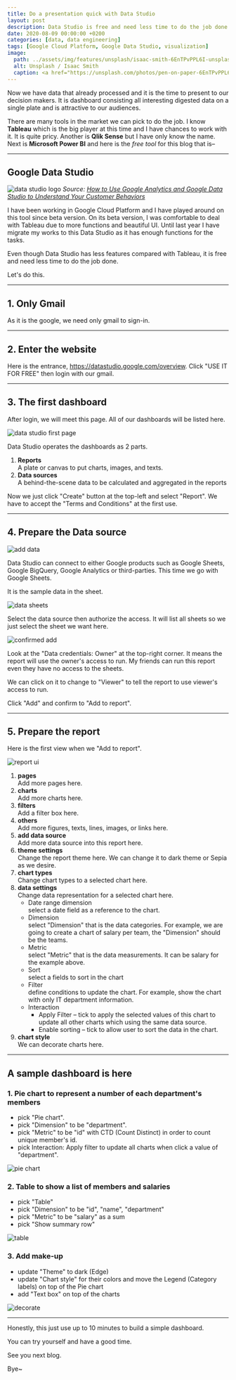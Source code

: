 ```yaml
---
title: Do a presentation quick with Data Studio
layout: post
description: Data Studio is free and need less time to do the job done.
date: 2020-08-09 00:00:00 +0200
categories: [data, data engineering]
tags: [Google Cloud Platform, Google Data Studio, visualization]
image:
  path: ../assets/img/features/unsplash/isaac-smith-6EnTPvPPL6I-unsplash.jpg
  alt: Unsplash / Isaac Smith
  caption: <a href="https://unsplash.com/photos/pen-on-paper-6EnTPvPPL6I">Unsplash / Isaac Smith</a>
---
```


Now we have data that already processed and it is the time to present to our decision makers. It is dashboard consisting all interesting digested data on a single plate and is attractive to our audiences.

There are many tools in the market we can pick to do the job. I know **Tableau** which is the big player at this time and I have chances to work with it. It is quite pricy. Another is **Qlik Sense** but I have only know the name. Next is **Microsoft Power BI** and here is the _free tool_ for this blog that is–

---

## Google Data Studio

![data studio logo](https://bluebirzdotnet.s3.ap-southeast-1.amazonaws.com/datastudio/1_vurG5TC0Hr-9i-BQ0dzhSw.png)
_Source: [How to Use Google Analytics and Google Data Studio to Understand Your Customer Behaviors](https://medium.com/swlh/how-to-use-google-analytics-and-google-data-studio-to-understand-your-customer-behaviors-e99200454f2)_

I have been working in Google Cloud Platform and I have played around on this tool since beta version. On its beta version, I was comfortable to deal with Tableau due to more functions and beautiful UI. Until last year I have migrate my works to this Data Studio as it has enough functions for the tasks.

Even though Data Studio has less features compared with Tableau, it is free and need less time to do the job done.

Let's do this.

---

## 1. Only Gmail

As it is the google, we need only gmail to sign-in.

---

## 2. Enter the website

Here is the entrance, <https://datastudio.google.com/overview>. Click "USE IT FOR FREE" then login with our gmail.

---

## 3. The first dashboard

After login, we will meet this page. All of our dashboards will be listed here.

![data studio first page](https://bluebirzdotnet.s3.ap-southeast-1.amazonaws.com/datastudio/Screen-Shot-2020-08-02-at-19.06.07.png)

Data Studio operates the dashboards as 2 parts.

1. **Reports**  
  A plate or canvas to put charts, images, and texts.
1. **Data sources**  
  A behind-the-scene data to be calculated and aggregated in the reports

Now we just click "Create" button at the top-left and select "Report". We have to accept the "Terms and Conditions" at the first use.

---

## 4. Prepare the Data source

![add data](https://bluebirzdotnet.s3.ap-southeast-1.amazonaws.com/datastudio/Screen-Shot-2020-08-02-at-19.23.06.png)

Data Studio can connect to either Google products such as Google Sheets, Google BigQuery, Google Analytics or third-parties. This time we go with Google Sheets.

It is the sample data in the sheet.

![data sheets](https://bluebirzdotnet.s3.ap-southeast-1.amazonaws.com/datastudio/Screen-Shot-2020-08-02-at-19.35.23.png)

Select the data source then authorize the access. It will list all sheets so we just select the sheet we want here.

![confirmed add](https://bluebirzdotnet.s3.ap-southeast-1.amazonaws.com/datastudio/Screen-Shot-2020-08-02-at-19.38.36.png)

Look at the "Data credentials: Owner" at the top-right corner. It means the report will use the owner's access to run. My friends can run this report even they have no access to the sheets.

We can click on it to change to "Viewer" to tell the report to use viewer's access to run.

Click "Add" and confirm to "Add to report".

---

## 5. Prepare the report

Here is the first view when we "Add to report".

![report ui](https://bluebirzdotnet.s3.ap-southeast-1.amazonaws.com/datastudio/Screen-Shot-2020-08-02-at-19.46.35.png)

1. **pages**  
  Add more pages here.
1. **charts**  
  Add more charts here.
1. **filters**  
  Add a filter box here.
1. **others**  
  Add more figures, texts, lines, images, or links here.
1. **add data source**  
  Add more data source into this report here.
1. **theme settings**  
  Change the report theme here. We can change it to dark theme or Sepia as we desire.
1. **chart types**  
  Change chart types to a selected chart here.
1. **data settings**  
  Change data representation for a selected chart here.
    - Date range dimension  
      select a date field as a reference to the chart.
    - Dimension  
      select "Dimension" that is the data categories. For example, we are going to create a chart of salary per team, the "Dimension" should be the teams.
    - Metric  
      select "Metric" that is the data measurements. It can be salary for the example above.
    - Sort  
      select a fields to sort in the chart
    - Filter  
      define conditions to update the chart. For example, show the chart with only IT department information.
    - Interaction  
        - Apply Filter – tick to apply the selected values of this chart to update all other charts which using the same data source.
        - Enable sorting – tick to allow user to sort the data in the chart.
1. **chart style**  
  We can decorate charts here.

---

## A sample dashboard is here

### 1. Pie chart to represent a number of each department's members

- pick "Pie chart".
- pick "Dimension" to be "department".
- pick "Metric" to be "id" with CTD (Count Distinct) in order to count unique member's id.
- pick Interaction: Apply filter to update all charts when click a value of "department".

![pie chart](https://bluebirzdotnet.s3.ap-southeast-1.amazonaws.com/datastudio/Screen-Shot-2020-08-08-at-21.29.53.png)

### 2. Table to show a list of members and salaries

- pick "Table"
- pick "Dimension" to be "id", "name", "department"
- pick "Metric" to be "salary" as a sum
- pick "Show summary row"

![table](https://bluebirzdotnet.s3.ap-southeast-1.amazonaws.com/datastudio/Screen-Shot-2020-08-08-at-21.42.16.png)

### 3. Add make-up

- update "Theme" to dark (Edge)
- update "Chart style" for their colors and move the Legend (Category labels) on top of the Pie chart
- add "Text box" on top of the charts

![decorate](https://bluebirzdotnet.s3.ap-southeast-1.amazonaws.com/datastudio/Screen-Shot-2020-08-08-at-21.58.57.png)

---

Honestly, this just use up to 10 minutes to build a simple dashboard.

You can try yourself and have a good time.

See you next blog.

Bye~
